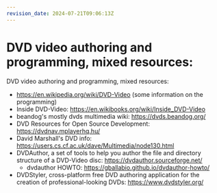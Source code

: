 ```yaml
---
revision_date: 2024-07-21T09:06:13Z
---
```

# DVD video authoring and programming, mixed resources:
DVD video authoring and programming, mixed resources:
* https://en.wikipedia.org/wiki/DVD-Video (some information on the programming)
* Inside DVD-Video: https://en.wikibooks.org/wiki/Inside_DVD-Video
* beandog's mostly dvds multimedia wiki: https://dvds.beandog.org/
* DVD Resources for Open Source Development: https://dvdnav.mplayerhq.hu/
* David Marshall's DVD info: https://users.cs.cf.ac.uk/dave/Multimedia/node130.html
* DVDAuthor, a set of tools to help you author the file and directory structure of a DVD-Video disc: https://dvdauthor.sourceforge.net/
  * dvdauthor HOWTO: https://gballabio.github.io/dvdauthor-howto/
* DVDStyler, cross-platform free DVD authoring application for the creation of professional-looking DVDs: https://www.dvdstyler.org/